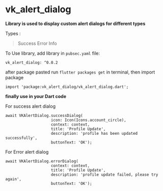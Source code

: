 # vk_alert_dialog

**Library is used to display custom alert dialogs for different types**

Types : 
   > Success
   > Error
   > Info

To Use library, add library in `pubsec.yaml` file:
```
vk_alert_dialog: ^0.0.2
```
after package pasted run `flutter packages get` in terminal, then import package
```
import 'package:vk_alert_dialog/vk_alert_dialog.dart';
```

**finally use in your Dart code**

For success alert dialog
```
await VKAlertDialog.successDialog(
                    icon: Icon(Icons.account_circle),
                    context: context,
                    title: 'Profile Update',
                    description: 'profile has been updated successfully',
                    buttonText: 'OK');
```

For Error alert dialog

```
await VKAlertDialog.errorDialog(
                    context: context,
                    title: 'Profile Update',
                    description: 'profile update failed, please try again',
                    buttonText: 'OK');
```


